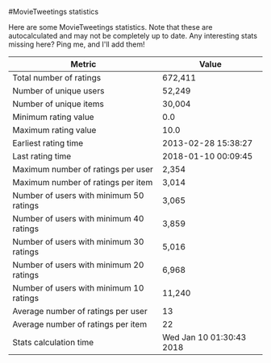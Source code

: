 #MovieTweetings statistics

Here are some MovieTweetings statistics. Note that these are autocalculated and may not be completely up to date. Any interesting stats missing here? Ping me, and I'll add them!

Metric | Value
--- | ---
Total number of ratings                 | 672,411
Number of unique users                  | 52,249
Number of unique items                  | 30,004
Minimum rating value                    | 0.0
Maximum rating value                    | 10.0
Earliest rating time                    | 2013-02-28 15:38:27
Last rating time                        | 2018-01-10 00:09:45
Maximum number of ratings per user      | 2,354
Maximum number of ratings per item      | 3,014
Number of users with minimum 50 ratings | 3,065
Number of users with minimum 40 ratings | 3,859
Number of users with minimum 30 ratings | 5,016
Number of users with minimum 20 ratings | 6,968
Number of users with minimum 10 ratings | 11,240
Average number of ratings per user      | 13
Average number of ratings per item      | 22
Stats calculation time                  | Wed Jan 10 01:30:43 2018

